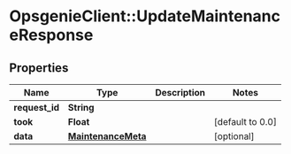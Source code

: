 # OpsgenieClient::UpdateMaintenanceResponse

## Properties
Name | Type | Description | Notes
------------ | ------------- | ------------- | -------------
**request_id** | **String** |  | 
**took** | **Float** |  | [default to 0.0]
**data** | [**MaintenanceMeta**](MaintenanceMeta.md) |  | [optional] 


